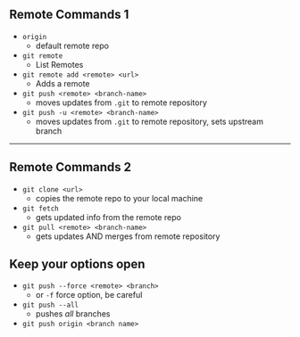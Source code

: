 ## Remote Commands 1

+ `origin`
  + default remote repo
+ `git remote`
  + List Remotes
+ `git remote add <remote> <url>`
  + Adds a remote
+ `git push <remote> <branch-name>`
  + moves updates from `.git` to remote repository
+ `git push -u <remote> <branch-name>`
  + moves updates from `.git` to remote repository, sets upstream branch

---

## Remote Commands 2

+ `git clone <url>`
  + copies the remote repo to your local machine
+ `git fetch`
  + gets updated info from the remote repo
+ `git pull <remote> <branch-name>`
  + gets updates AND merges from remote repository

## Keep your options open

+ `git push --force <remote> <branch>`
  + or `-f` force option, be careful
+ `git push --all`
  + pushes _all_ branches
+ `git push origin <branch name>`
